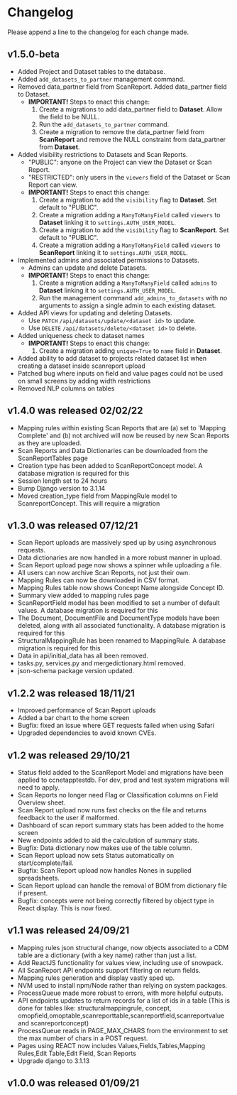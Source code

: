 # Changelog

Please append a line to the changelog for each change made.

## v1.5.0-beta
* Added Project and Dataset tables to the database.
* Added `add_datasets_to_partner` management command.
* Removed data_partner field from ScanReport. Added data_partner field to Dataset.
  * __IMPORTANT!__ Steps to enact this change:
    1. Create a migrations to add data_partner field to __Dataset__. Allow the field to be NULL.
    2. Run the `add_datasets_to_partner` command.
    3. Create a migration to remove the data_partner field from __ScanReport__ and remove the NULL constraint from data_partner from __Dataset__.
* Added visibility restrictions to Datasets and Scan Reports.
  * "PUBLIC": anyone on the Project can view the Dataset or Scan Report.
  * "RESTRICTED": only users in the `viewers` field of the Dataset or Scan Report can view.
  * __IMPORTANT!__ Steps to enact this change:
    1. Create a migration to add the `visibility` flag to __Dataset__. Set default to "PUBLIC".
    2. Create a migration adding a `ManyToManyField` called `viewers` to __Dataset__ linking it to `settings.AUTH_USER_MODEL`.
    3. Create a migration to add the `visibility` flag to __ScanReport__. Set default to "PUBLIC".
    4. Create a migration adding a `ManyToManyField` called `viewers` to __ScanReport__ linking it to `settings.AUTH_USER_MODEL`.
* Implemented admins and associated permissions to Datasets.
  * Admins can update and delete Datasets.
  * __IMPORTANT!__ Steps to enact this change:
    1. Create a migration adding a `ManyToManyField` called `admins` to __Dataset__ linking it to `settings.AUTH_USER_MODEL`.
    2. Run the management command `add_admins_to_datasets` with no arguments to assign a single admin to each existing dataset.
* Added API views for updating and deleting Datasets.
  * Use `PATCH` `/api/datasets/update/<dataset id>` to update.
  * Use `DELETE` `/api/datasets/delete/<dataset id>` to delete.
* Added uniqueness check to dataset names
  * __IMPORTANT!__ Steps to enact this change:
    1. Create a migration adding `unique=True` to `name` field in __Dataset__.
* Added ability to add dataset to projects related dataset list when creating a dataset inside scanreport upload
* Patched bug where inputs on field and value pages could not be used on small screens by adding width restrictions
* Removed NLP columns on tables

## v1.4.0 was released 02/02/22
* Mapping rules within existing Scan Reports that are (a) set to 'Mapping Complete' and (b) not 
  archived will now be reused by new Scan Reports as they are uploaded.
* Scan Reports and Data Dictionaries can be downloaded from the ScanReportTables page
* Creation type has been added to ScanReportConcept model. A database migration is required for this
* Session length set to 24 hours
* Bump Django version to 3.1.14
* Moved creation_type field from MappingRule model to ScanreportConcept. This will require a migration

## v1.3.0 was released 07/12/21
* Scan Report uploads are massively sped up by using asynchronous requests.
* Data dictionaries are now handled in a more robust manner in upload.
* Scan Report upload page now shows a spinner while uploading a file.
* All users can now archive Scan Reports, not just their own.
* Mapping Rules can now be downloaded in CSV format.
* Mapping Rules table now shows Concept Name alongside Concept ID.
* Summary view added to mapping rules page
* ScanReportField model has been modified to set a number of default values. A database migration is required for this
* The Document, DocumentFile and DocumentType models have been deleted, along with all associated functionality. A database migration is required for this
* StructuralMappingRule has been renamed to MappingRule. A database migration is required for this
* Data in api/initial_data has all been removed.
* tasks.py, services.py and mergedictionary.html removed.
* json-schema package version updated.

## v1.2.2 was released 18/11/21
* Improved performance of Scan Report uploads
* Added a bar chart to the home screen
* Bugfix: fixed an issue where GET requests failed when using Safari
* Upgraded dependencies to avoid known CVEs. 

## v1.2 was released 29/10/21
* Status field added to the ScanReport Model and migrations have been applied to ccnetapptestdb. For dev, prod and test system migrations will need to apply. 
* Scan Reports no longer need Flag or Classification columns on Field Overview sheet.
* Scan Report upload now runs fast checks on the file and returns feedback to the user if malformed.
* Dashboard of scan report summary stats has been added to the home screen
* New endpoints added to aid the calculation of summary stats.
* Bugfix: Data dictionary now makes use of the table column.
* Scan Report upload now sets Status automatically on start/complete/fail.
* Bugfix: Scan Report upload now handles Nones in supplied spreadsheets.
* Scan Report upload can handle the removal of BOM from dictionary file if present.
* Bugfix: concepts were not being correctly filtered by object type in React display. This is now fixed.

## v1.1 was released 24/09/21
* Mapping rules json structural change, now objects associated to a CDM table are a dictionary (with a key name) rather than just a list.
* Add ReactJS functionality for values view, including use of snowpack.
* All ScanReport API endpoints support filtering on return fields.
* Mapping rules generation and display vastly sped up.
* NVM used to install npm/Node rather than relying on system packages.
* ProcessQueue made more robust to errors, with more helpful outputs.
* API endpoints updates to return records for a list of ids in a table (This is done for tables like: structuralmappingrule, concept, omopfield,omoptable,scanreporttable,scanreportfield,scanreportvalue and scanreportconcept)
* ProcessQueue reads in PAGE_MAX_CHARS from the environment to set the max number of chars in a POST request.
* Pages using REACT now includes Values,Fields,Tables,Mapping Rules,Edit Table,Edit Field, Scan Reports
* Upgrade django to 3.1.13

## v1.0.0 was released 01/09/21
